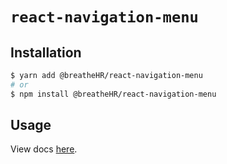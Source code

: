 # `react-navigation-menu`

## Installation

```sh
$ yarn add @breatheHR/react-navigation-menu
# or
$ npm install @breatheHR/react-navigation-menu
```

## Usage

View docs [here](https://radix-ui.com/primitives/docs/components/navigation-menu).

